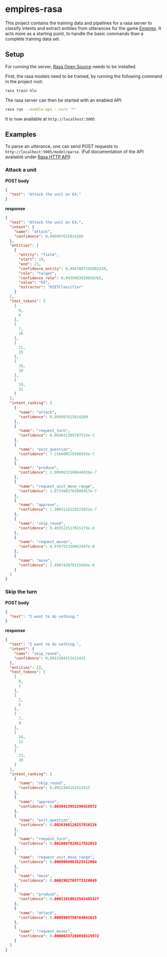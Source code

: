 # empires-rasa
This project contains the training data and pipelines for a rasa server to classify intents and extract entities from utterances for the game [Empires](https://github.com/DominikKuenkele/empires).
It acts more as a starting point, to handle the basic commands than a complete training data set.


## Setup
For running the server, [Rasa Open Source](https://rasa.com/docs/rasa/installation) needs to be installed.

First, the rasa models need to be trained, by running the following command in the project root:
```bash
rasa train nlu
```

The rasa server can then be started with an enabled API:
```bash
rasa run --enable-api --cors '*'
```

It is now available at `http://localhost:5005`

## Examples
To parse an utterance, one can send POST requests to `http://localhost:5005/model/parse`.
(Full documentation of the API available under [Rasa HTTP API](https://rasa.com/docs/rasa/pages/http-api))

### Attack a unit
**POST body**
```json
{
  "text": "Attack the unit on E4."
}
```

**response**
```json
{
  "text": "Attack the unit on E4.",
  "intent": {
    "name": "attack",
    "confidence": 0.999997615814209
  },
  "entities": [
    {
      "entity": "field",
      "start": 19,
      "end": 21,
      "confidence_entity": 0.9947807192802429,
      "role": "target",
      "confidence_role": 0.9939903020858765,
      "value": "E4",
      "extractor": "DIETClassifier"
    }
  ],
  "text_tokens": [
    [
      0,
      6
    ],
    [
      7,
      10
    ],
    [
      11,
      15
    ],
    [
      16,
      18
    ],
    [
      19,
      21
    ]
  ],
  "intent_ranking": [
    {
      "name": "attack",
      "confidence": 0.999997615814209
    },
    {
      "name": "request_turn",
      "confidence": 8.069031309787533e-7
    },
    {
      "name": "exit_question",
      "confidence": 7.216600579340593e-7
    },
    {
      "name": "produce",
      "confidence": 2.9099672360644036e-7
    },
    {
      "name": "request_unit_move_range",
      "confidence": 1.8774903765006457e-7
    },
    {
      "name": "approve",
      "confidence": 1.3083118233225832e-7
    },
    {
      "name": "skip_round",
      "confidence": 9.403521517015179e-8
    },
    {
      "name": "request_moves",
      "confidence": 8.976755339062947e-8
    },
    {
      "name": "move",
      "confidence": 2.498743079115684e-8
    }
  ]
}
```

### Skip the turn
**POST body**
```json
{
  "text": "I want to do nothing."
}
```

**response**
```json
{
  "text": "I want to do nothing.",
  "intent": {
    "name": "skip_round",
    "confidence": 0.9912384152412415
  },
  "entities": [],
  "text_tokens": [
    [
      0,
      1
    ],
    [
      2,
      6
    ],
    [
      7,
      9
    ],
    [
      10,
      12
    ],
    [
      13,
      20
    ]
  ],
  "intent_ranking": [
    {
      "name": "skip_round",
      "confidence": 0.9912384152412415
    },
    {
      "name": "approve",
      "confidence": 0.0030413952190428972
    },
    {
      "name": "exit_question",
      "confidence": 0.0026366126257926226
    },
    {
      "name": "request_turn",
      "confidence": 0.0016047819517552853
    },
    {
      "name": "request_unit_move_range",
      "confidence": 0.0009069963125512004
    },
    {
      "name": "move",
      "confidence": 0.0002982705773320049
    },
    {
      "name": "produce",
      "confidence": 0.00011910013563465327
    },
    {
      "name": "attack",
      "confidence": 0.0000909798764041625
    },
    {
      "name": "request_moves",
      "confidence": 0.00006337260856525972
    }
  ]
}
```
